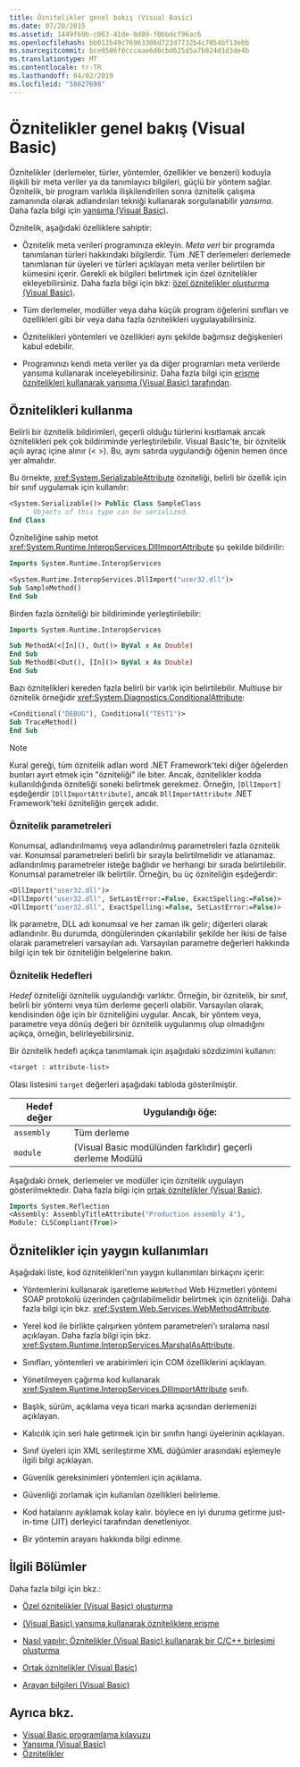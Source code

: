 ```yaml
---
title: Öznitelikler genel bakış (Visual Basic)
ms.date: 07/20/2015
ms.assetid: 1449f69b-c063-41de-8d89-f0bbdcf96ac6
ms.openlocfilehash: bb012b49c76963306d723d7732b4c7054bf13ebb
ms.sourcegitcommit: bce0586f0cccaae6d6cbd625d5a7b824d1d3de4b
ms.translationtype: MT
ms.contentlocale: tr-TR
ms.lasthandoff: 04/02/2019
ms.locfileid: "58827698"
---
```

# <a name="attributes-overview-visual-basic"></a>Öznitelikler genel bakış (Visual Basic)
Öznitelikler (derlemeler, türler, yöntemler, özellikler ve benzeri) koduyla ilişkili bir meta veriler ya da tanımlayıcı bilgileri, güçlü bir yöntem sağlar. Öznitelik, bir program varlıkla ilişkilendirilen sonra öznitelik çalışma zamanında olarak adlandırılan tekniği kullanarak sorgulanabilir *yansıma*. Daha fazla bilgi için [yansıma (Visual Basic)](../../../../visual-basic/programming-guide/concepts/reflection.md).  
  
 Öznitelik, aşağıdaki özelliklere sahiptir:  
  
-   Öznitelik meta verileri programınıza ekleyin. *Meta veri* bir programda tanımlanan türleri hakkındaki bilgilerdir. Tüm .NET derlemeleri derlemede tanımlanan tür üyeleri ve türleri açıklayan meta veriler belirtilen bir kümesini içerir. Gerekli ek bilgileri belirtmek için özel öznitelikler ekleyebilirsiniz. Daha fazla bilgi için bkz: [özel öznitelikler oluşturma (Visual Basic)](../../../../visual-basic/programming-guide/concepts/attributes/creating-custom-attributes.md).  
  
-   Tüm derlemeler, modüller veya daha küçük program öğelerini sınıfları ve özellikleri gibi bir veya daha fazla öznitelikleri uygulayabilirsiniz.  
  
-   Öznitelikleri yöntemleri ve özellikleri aynı şekilde bağımsız değişkenleri kabul edebilir.  
  
-   Programınızı kendi meta veriler ya da diğer programları meta verilerde yansıma kullanarak inceleyebilirsiniz. Daha fazla bilgi için [erişme öznitelikleri kullanarak yansıma (Visual Basic) tarafından](../../../../visual-basic/programming-guide/concepts/attributes/accessing-attributes-by-using-reflection.md).  
  
## <a name="using-attributes"></a>Öznitelikleri kullanma  
 Belirli bir öznitelik bildirimleri, geçerli olduğu türlerini kısıtlamak ancak öznitelikleri pek çok bildiriminde yerleştirilebilir. Visual Basic'te, bir öznitelik açılı ayraç içine alınır (\< >). Bu, aynı satırda uygulandığı öğenin hemen önce yer almalıdır.  
  
 Bu örnekte, <xref:System.SerializableAttribute> özniteliği, belirli bir özellik için bir sınıf uygulamak için kullanılır:  
  
```vb  
<System.Serializable()> Public Class SampleClass  
    ' Objects of this type can be serialized.  
End Class  
```  
  
 Özniteliğine sahip metot <xref:System.Runtime.InteropServices.DllImportAttribute> şu şekilde bildirilir:  
  
```vb  
Imports System.Runtime.InteropServices  
```  
  
```vb  
<System.Runtime.InteropServices.DllImport("user32.dll")>   
Sub SampleMethod()  
End Sub  
```  
  
 Birden fazla özniteliği bir bildiriminde yerleştirilebilir:  
  
```vb  
Imports System.Runtime.InteropServices  
```  
  
```vb  
Sub MethodA(<[In](), Out()> ByVal x As Double)  
End Sub  
Sub MethodB(<Out(), [In]()> ByVal x As Double)  
End Sub  
```  
  
 Bazı öznitelikleri kereden fazla belirli bir varlık için belirtilebilir. Multiuse bir öznitelik örneğidir <xref:System.Diagnostics.ConditionalAttribute>:  
  
```vb  
<Conditional("DEBUG"), Conditional("TEST1")>   
Sub TraceMethod()  
End Sub  
```  
  
> [!NOTE]
>  Kural gereği, tüm öznitelik adları word .NET Framework'teki diğer öğelerden bunları ayırt etmek için "özniteliği" ile biter. Ancak, öznitelikler kodda kullanıldığında özniteliği soneki belirtmek gerekmez. Örneğin, `[DllImport]` eşdeğerdir `[DllImportAttribute]`, ancak `DllImportAttribute` .NET Framework'teki özniteliğin gerçek adıdır.  
  
### <a name="attribute-parameters"></a>Öznitelik parametreleri  
 Konumsal, adlandırılmamış veya adlandırılmış parametreleri fazla öznitelik var. Konumsal parametreleri belirli bir sırayla belirtilmelidir ve atlanamaz. adlandırılmış parametreler isteğe bağlıdır ve herhangi bir sırada belirtilebilir. Konumsal parametreler ilk belirtilir. Örneğin, bu üç özniteliğin eşdeğerdir:  
  
```vb  
<DllImport("user32.dll")>  
<DllImport("user32.dll", SetLastError:=False, ExactSpelling:=False)>  
<DllImport("user32.dll", ExactSpelling:=False, SetLastError:=False)>  
```  
  
 İlk parametre, DLL adı konumsal ve her zaman ilk gelir; diğerleri olarak adlandırılır. Bu durumda, döngülerinden çıkarılabilir şekilde her ikisi de false olarak parametreleri varsayılan adı. Varsayılan parametre değerleri hakkında bilgi için tek bir özniteliğin belgelerine bakın.  
  
### <a name="attribute-targets"></a>Öznitelik Hedefleri  
 *Hedef* özniteliği öznitelik uygulandığı varlıktır. Örneğin, bir öznitelik, bir sınıf, belirli bir yöntemi veya tüm derleme geçerli olabilir. Varsayılan olarak, kendisinden öğe için bir özniteliğini uygular. Ancak, bir yöntem veya, parametre veya dönüş değeri bir öznitelik uygulanmış olup olmadığını açıkça, örneğin, belirleyebilirsiniz.  
  
 Bir öznitelik hedefi açıkça tanımlamak için aşağıdaki sözdizimini kullanın:  
  
```vb  
<target : attribute-list>  
```  
  
 Olası listesini `target` değerleri aşağıdaki tabloda gösterilmiştir.  
  
|Hedef değer|Uygulandığı öğe:|  
|------------------|----------------|  
|`assembly`|Tüm derleme|  
|`module`|(Visual Basic modülünden farklıdır) geçerli derleme Modülü|  
  
 Aşağıdaki örnek, derlemeler ve modüller için öznitelik uygulayın gösterilmektedir. Daha fazla bilgi için [ortak öznitelikler (Visual Basic)](../../../../visual-basic/programming-guide/concepts/attributes/common-attributes.md).  
  
```vb  
Imports System.Reflection  
<Assembly: AssemblyTitleAttribute("Production assembly 4"),   
Module: CLSCompliant(True)>   
```  
  
## <a name="common-uses-for-attributes"></a>Öznitelikler için yaygın kullanımları  
 Aşağıdaki liste, kod öznitelikleri'nın yaygın kullanımları birkaçını içerir:  
  
-   Yöntemlerini kullanarak işaretleme `WebMethod` Web Hizmetleri yöntemi SOAP protokolü üzerinden çağrılabilmelidir belirtmek için özniteliği. Daha fazla bilgi için bkz. <xref:System.Web.Services.WebMethodAttribute>.  
  
-   Yerel kod ile birlikte çalışırken yöntem parametreleri'ı sıralama nasıl açıklayan. Daha fazla bilgi için bkz. <xref:System.Runtime.InteropServices.MarshalAsAttribute>.  
  
-   Sınıfları, yöntemleri ve arabirimleri için COM özelliklerini açıklayan.  
  
-   Yönetilmeyen çağırma kod kullanarak <xref:System.Runtime.InteropServices.DllImportAttribute> sınıfı.  
  
-   Başlık, sürüm, açıklama veya ticari marka açısından derlemenizi açıklayan.  
  
-   Kalıcılık için seri hale getirmek için bir sınıfın hangi üyelerinin açıklayan.  
  
-   Sınıf üyeleri için XML serileştirme XML düğümler arasındaki eşlemeyle ilgili bilgi açıklayan.  
  
-   Güvenlik gereksinimleri yöntemleri için açıklama.  
  
-   Güvenliği zorlamak için kullanılan özellikleri belirleme.  
  
-   Kod hatalarını ayıklamak kolay kalır. böylece en iyi duruma getirme just-in-time (JIT) derleyici tarafından denetleniyor.  
  
-   Bir yöntemin arayanı hakkında bilgi edinme.  
  
## <a name="related-sections"></a>İlgili Bölümler  
 Daha fazla bilgi için bkz.:  
  
-   [Özel öznitelikler (Visual Basic) oluşturma](../../../../visual-basic/programming-guide/concepts/attributes/creating-custom-attributes.md)  
  
-   [(Visual Basic) yansıma kullanarak özniteliklere erişme](../../../../visual-basic/programming-guide/concepts/attributes/accessing-attributes-by-using-reflection.md)  
  
-   [Nasıl yapılır: Öznitelikler (Visual Basic) kullanarak bir C/C++ birleşimi oluşturma](../../../../visual-basic/programming-guide/concepts/attributes/how-to-create-a-c-cpp-union-by-using-attributes.md)  
  
-   [Ortak öznitelikler (Visual Basic)](../../../../visual-basic/programming-guide/concepts/attributes/common-attributes.md)  
  
-   [Arayan bilgileri (Visual Basic)](../../../../visual-basic/programming-guide/concepts/caller-information.md)  
  
## <a name="see-also"></a>Ayrıca bkz.

- [Visual Basic programlama kılavuzu](../../../../visual-basic/programming-guide/index.md)
- [Yansıma (Visual Basic)](../../../../visual-basic/programming-guide/concepts/reflection.md)
- [Öznitelikler](../../../../standard/attributes/index.md)
